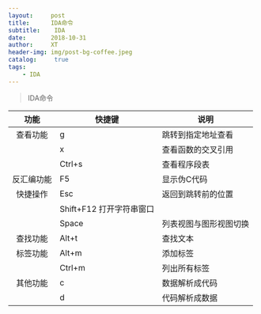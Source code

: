 ```yaml
---
layout:     post
title:      IDA命令	
subtitle:    IDA
date:       2018-10-31
author:     XT
header-img: img/post-bg-coffee.jpeg
catalog: 	 true
tags:
    - IDA
---
```



> IDA命令

| 功能 |  快捷键    |  说明    |
| :--: | ---- | ---- |
|查看功能| g| 跳转到指定地址查看|
||x |查看函数的交叉引用|
||Ctrl+s |查看程序段表|
|反汇编功能| F5 |显示伪C代码|
|快捷操作 |Esc| 返回到跳转前的位置|
||Shift+F12 打开字符串窗口|
||Space |列表视图与图形视图切换|
|查找功能| Alt+t| 查找文本|
|标签功能| Alt+m |添加标签|
||Ctrl+m |列出所有标签|
|其他功能| c| 数据解析成代码|
||d |代码解析成数据|

